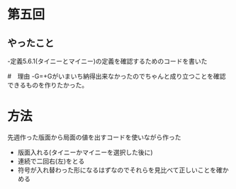 # 第五回
## やったこと
-定義5.6.1(タイニーとマイニー)の定義を確認するためのコードを書いた

#　理由 
-G=+Gがいまいち納得出来なかったのでちゃんと成り立つことを確認できるものを作りたかった。

# 方法
先週作った版面から局面の値を出すコードを使いながら作った
- 版面入れる(タイニーかマイニーを選択した後に)
- 連続で二回右(左)をとる
- 符号が入れ替わった形になるはずなのでそれらを見比べて正しいことを確かめる